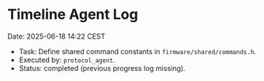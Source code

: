 # Timeline Agent Log
Date: 2025-06-18 14:22 CEST

- Task: Define shared command constants in `firmware/shared/commands.h`.
- Executed by: `protocol_agent`.
- Status: completed (previous progress log missing).
